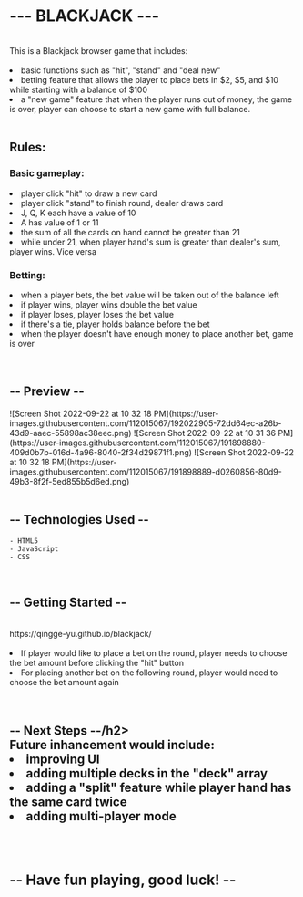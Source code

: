 <h1>--- BLACKJACK ---</h1>
<br />
This is a Blackjack browser game that includes:<br />
<br />
    <li> basic functions such as "hit", "stand" and "deal new"<br />
    <li> betting feature that allows the player to place bets in $2, $5, and $10 while starting with a balance of $100<br />
    <li> a "new game" feature that when the player runs out of money, the game is over, player can choose to start a new game with full balance.<br />
<br />
<h2>Rules:</h2>
    <h3>Basic gameplay:</h3>
    <li> player click "hit" to draw a new card<br />
    <li> player click "stand" to finish round, dealer draws card<br />
    <li> J, Q, K each have a value of 10<br />
    <li> A has value of 1 or 11<br />
    <li> the sum of all the cards on hand cannot be greater than 21<br />
    <li> while under 21, when player hand's sum is greater than dealer's sum, player wins. Vice versa<br />
    <h3>Betting:</h3>
    <li> when a player bets, the bet value will be taken out of the balance left<br />
    <li> if player wins, player wins double the bet value<br />
    <li> if player loses, player loses the bet value<br />
    <li> if there's a tie, player holds balance before the bet<br />
    <li> when the player doesn't have enough money to place another bet, game is over<br />
<br />
<br />
<h2>-- Preview --</h2>
![Screen Shot 2022-09-22 at 10 32 18 PM](https://user-images.githubusercontent.com/112015067/192022905-72dd64ec-a26b-43d9-aaec-55898ac38eec.png)
![Screen Shot 2022-09-22 at 10 31 36 PM](https://user-images.githubusercontent.com/112015067/191898880-409d0b7b-016d-4a96-8040-2f34d29871f1.png)
![Screen Shot 2022-09-22 at 10 32 18 PM](https://user-images.githubusercontent.com/112015067/191898889-d0260856-80d9-49b3-8f2f-5ed855b5d6ed.png)
<br />
<br />
<h2>-- Technologies Used --</h2>

    - HTML5
    - JavaScript
    - CSS
<br />
<h2>-- Getting Started --</h2>
<br />
https://qingge-yu.github.io/blackjack/
<br />
<br />
    <li> If player would like to place a bet on the round, player needs to choose the bet amount before clicking the "hit" button<br />
    <li> For placing another bet on the following round, player would need to choose the bet amount again<br />
<br />
<br />
<h2>-- Next Steps --/h2>
<br />
Future inhancement would include: <br />
    <li> improving UI<br />
    <li> adding multiple decks in the "deck" array<br />
    <li> adding a "split" feature while player hand has the same card twice<br />
    <li> adding multi-player mode<br />
<br />
<br />
<h3>-- Have fun playing, good luck! --</h3>
